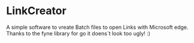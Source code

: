# LinkCreator

A simple software to vreate Batch files to open Links with Microsoft edge. <br />
Thanks to the fyne library for go it doens´t look too ugly! :) 
